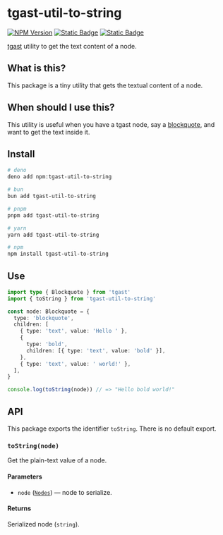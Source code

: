 # tgast-util-to-string

[![NPM Version](https://img.shields.io/npm/v/tgast-util-to-telegram-entity?style=for-the-badge&logo=npm&color=%23CB3837)](https://www.npmjs.com/package/tgast-util-to-string)
[![Static Badge](https://img.shields.io/badge/-Source_Code-%23181717?style=for-the-badge&logo=github)](https://github.com/unigramjs/tgast-util-to-string)
[![Static Badge](https://img.shields.io/badge/-%40tgastbot-%2326A5E4?style=for-the-badge&logo=telegram&logoColor=white)](https://t.me/tgastbot)

[tgast] utility to get the text content of a node.

## What is this?

This package is a tiny utility that gets the textual content of a node.

## When should I use this?

This utility is useful when you have a tgast node, say a [blockquote], and want to get the text inside it.

## Install

```sh
# deno
deno add npm:tgast-util-to-string

# bun
bun add tgast-util-to-string

# pnpm
pnpm add tgast-util-to-string

# yarn
yarn add tgast-util-to-string

# npm
npm install tgast-util-to-string
```

## Use

```ts
import type { Blockquote } from 'tgast'
import { toString } from 'tgast-util-to-string'

const node: Blockquote = {
  type: 'blockquote',
  children: [
    { type: 'text', value: 'Hello ' },
    {
      type: 'bold',
      children: [{ type: 'text', value: 'bold' }],
    },
    { type: 'text', value: ' world!' },
  ],
}

console.log(toString(node)) // => "Hello bold world!"
```

## API

This package exports the identifier `toString`. There is no default export.

### `toString(node)`

Get the plain-text value of a node.

#### Parameters

- `node` ([`Nodes`](https://github.com/unigramjs/tgast/blob/main/src/abstract.ts#L94)) — node to serialize.

#### Returns

Serialized node (`string`).

[tgast]: https://github.com/unigramjs/tgast
[blockquote]: https://github.com/unigramjs/tgast/wiki/Node:-Blockquote

